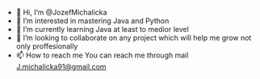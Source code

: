 - 👋 Hi, I’m @JozefMichalicka
- 👀 I’m interested in mastering Java and Python
- 🌱 I’m currently learning Java at least to medior level
- 💞️ I’m looking to collaborate on any project which will help me grow not only proffesionally
- 📫 How to reach me You can reach me through mail J.michalicka91@gmail.com

<!---
JozefMichalicka/JozefMichalicka is a ✨ special ✨ repository because its `README.md` (this file) appears on your GitHub profile.
You can click the Preview link to take a look at your changes.
--->
